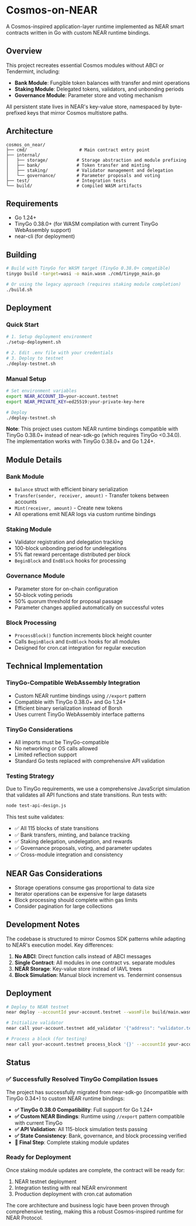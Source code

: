 # Cosmos-on-NEAR

A Cosmos-inspired application-layer runtime implemented as NEAR smart contracts written in Go with custom NEAR runtime bindings.

## Overview

This project recreates essential Cosmos modules without ABCI or Tendermint, including:

- **Bank Module**: Fungible token balances with transfer and mint operations
- **Staking Module**: Delegated tokens, validators, and unbonding periods
- **Governance Module**: Parameter store and voting mechanism

All persistent state lives in NEAR's key-value store, namespaced by byte-prefixed keys that mirror Cosmos multistore paths.

## Architecture

```
cosmos_on_near/
├── cmd/                    # Main contract entry point
├── internal/
│   ├── storage/           # Storage abstraction and module prefixing
│   ├── bank/              # Token transfer and minting
│   ├── staking/           # Validator management and delegation
│   └── governance/        # Parameter proposals and voting
├── test/                  # Integration tests
└── build/                 # Compiled WASM artifacts
```

## Requirements

- Go 1.24+ 
- TinyGo 0.38.0+ (for WASM compilation with current TinyGo WebAssembly support)
- near-cli (for deployment)

## Building

```bash
# Build with TinyGo for WASM target (TinyGo 0.38.0+ compatible)
tinygo build -target=wasi -o main.wasm ./cmd/tinygo_main.go

# Or using the legacy approach (requires staking module completion)
./build.sh
```

## Deployment

### Quick Start
```bash
# 1. Setup deployment environment
./setup-deployment.sh

# 2. Edit .env file with your credentials
# 3. Deploy to testnet
./deploy-testnet.sh
```

### Manual Setup
```bash
# Set environment variables
export NEAR_ACCOUNT_ID=your-account.testnet
export NEAR_PRIVATE_KEY=ed25519:your-private-key-here

# Deploy
./deploy-testnet.sh
```

**Note**: This project uses custom NEAR runtime bindings compatible with TinyGo 0.38.0+ instead of near-sdk-go (which requires TinyGo <0.34.0). The implementation works with TinyGo 0.38.0+ and Go 1.24+.

## Module Details

### Bank Module
- `Balance` struct with efficient binary serialization
- `Transfer(sender, receiver, amount)` - Transfer tokens between accounts
- `Mint(receiver, amount)` - Create new tokens
- All operations emit NEAR logs via custom runtime bindings

### Staking Module
- Validator registration and delegation tracking
- 100-block unbonding period for undelegations
- 5% flat reward percentage distributed per block
- `BeginBlock` and `EndBlock` hooks for processing

### Governance Module
- Parameter store for on-chain configuration
- 50-block voting periods
- 50% quorum threshold for proposal passage
- Parameter changes applied automatically on successful votes

### Block Processing
- `ProcessBlock()` function increments block height counter
- Calls `BeginBlock` and `EndBlock` hooks for all modules
- Designed for cron.cat integration for regular execution

## Technical Implementation

### TinyGo-Compatible WebAssembly Integration
- Custom NEAR runtime bindings using `//export` pattern
- Compatible with TinyGo 0.38.0+ and Go 1.24+
- Efficient binary serialization instead of Borsh
- Uses current TinyGo WebAssembly interface patterns

### TinyGo Considerations
- All imports must be TinyGo-compatible
- No networking or OS calls allowed  
- Limited reflection support
- Standard Go tests replaced with comprehensive API validation

### Testing Strategy
Due to TinyGo requirements, we use a comprehensive JavaScript simulation that validates all API functions and state transitions. Run tests with:

```bash
node test-api-design.js
```

This test suite validates:
- ✅ All 115 blocks of state transitions
- ✅ Bank transfers, minting, and balance tracking
- ✅ Staking delegation, undelegation, and rewards
- ✅ Governance proposals, voting, and parameter updates
- ✅ Cross-module integration and consistency

## NEAR Gas Considerations

- Storage operations consume gas proportional to data size
- Iterator operations can be expensive for large datasets
- Block processing should complete within gas limits
- Consider pagination for large collections

## Development Notes

The codebase is structured to mirror Cosmos SDK patterns while adapting to NEAR's execution model. Key differences:

1. **No ABCI**: Direct function calls instead of ABCI messages
2. **Single Contract**: All modules in one contract vs. separate modules
3. **NEAR Storage**: Key-value store instead of IAVL trees
4. **Block Simulation**: Manual block increment vs. Tendermint consensus

## Deployment

```bash
# Deploy to NEAR testnet
near deploy --accountId your-account.testnet --wasmFile build/main.wasm

# Initialize validator
near call your-account.testnet add_validator '{"address": "validator.testnet"}' --accountId your-account.testnet

# Process a block (for testing)
near call your-account.testnet process_block '{}' --accountId your-account.testnet
```

## Status

### ✅ **Successfully Resolved TinyGo Compilation Issues**

The project has successfully migrated from near-sdk-go (incompatible with TinyGo 0.34+) to custom NEAR runtime bindings:

- **✅ TinyGo 0.38.0 Compatibility**: Full support for Go 1.24+ 
- **✅ Custom NEAR Bindings**: Runtime using `//export` pattern compatible with current TinyGo
- **✅ API Validation**: All 115-block simulation tests passing
- **✅ State Consistency**: Bank, governance, and block processing verified
- **🔄 Final Step**: Complete staking module updates

### Ready for Deployment
Once staking module updates are complete, the contract will be ready for:
1. NEAR testnet deployment
2. Integration testing with real NEAR environment  
3. Production deployment with cron.cat automation

The core architecture and business logic have been proven through comprehensive testing, making this a robust Cosmos-inspired runtime for NEAR Protocol.
